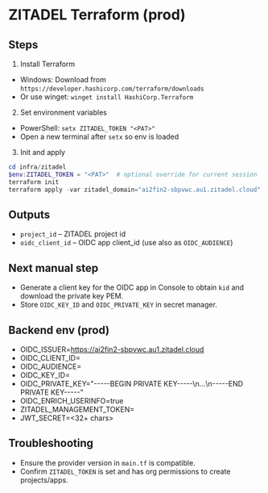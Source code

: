 # ZITADEL Terraform (prod)

## Steps

1) Install Terraform
- Windows: Download from `https://developer.hashicorp.com/terraform/downloads`
- Or use winget: `winget install HashiCorp.Terraform`

2) Set environment variables
- PowerShell: `setx ZITADEL_TOKEN "<PAT>"`
- Open a new terminal after `setx` so env is loaded

3) Init and apply
```powershell
cd infra/zitadel
$env:ZITADEL_TOKEN = "<PAT>"  # optional override for current session
terraform init
terraform apply -var zitadel_domain="ai2fin2-sbpvwc.au1.zitadel.cloud" -var project_name="ai2fin-prod" -var app_name="ai2-core-app-prod"
```

## Outputs
- `project_id` – ZITADEL project id
- `oidc_client_id` – OIDC app client_id (use also as `OIDC_AUDIENCE`)

## Next manual step
- Generate a client key for the OIDC app in Console to obtain `kid` and download the private key PEM.
- Store `OIDC_KEY_ID` and `OIDC_PRIVATE_KEY` in secret manager.

## Backend env (prod)
- OIDC_ISSUER=https://ai2fin2-sbpvwc.au1.zitadel.cloud
- OIDC_CLIENT_ID=<output oidc_client_id>
- OIDC_AUDIENCE=<same as OIDC_CLIENT_ID>
- OIDC_KEY_ID=<kid from generated key>
- OIDC_PRIVATE_KEY="-----BEGIN PRIVATE KEY-----\n...\n-----END PRIVATE KEY-----"
- OIDC_ENRICH_USERINFO=true
- ZITADEL_MANAGEMENT_TOKEN=<PAT>
- JWT_SECRET=<32+ chars>

## Troubleshooting
- Ensure the provider version in `main.tf` is compatible.
- Confirm `ZITADEL_TOKEN` is set and has org permissions to create projects/apps.



